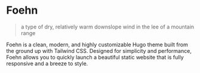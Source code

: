 # Foehn

> a type of dry, relatively warm downslope wind in the lee of a mountain range

Foehn is a clean, modern, and highly customizable Hugo theme built from the ground up with Tailwind CSS. Designed for simplicity and performance, Foehn allows you to quickly launch a beautiful static website that is fully responsive and a breeze to style.
